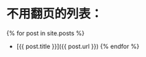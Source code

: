---
---

# 不用翻页的列表：
{% for post in site.posts %}
  - [{{ post.title }}]({{ post.url }})
{% endfor %}